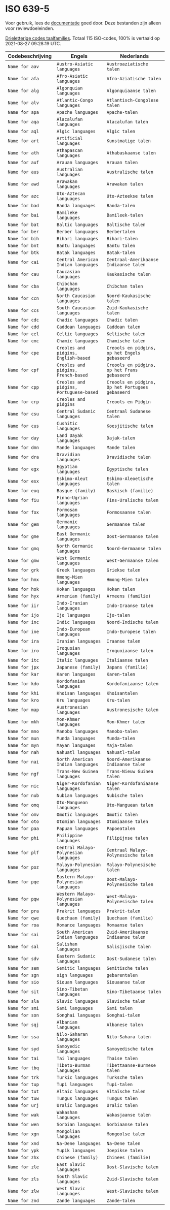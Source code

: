 # ISO 639-5

Voor gebruik, lees de [documentatie](https://github.com/opentaal/opentaal-isocodes) goed door. Deze bestanden zijn alleen voor reviewdoeleinden.

[Drieletterige codes taalfamilies](https://en.wikipedia.org/wiki/ISO_639-5). Totaal 115 ISO-codes, 100% is vertaald op 2021-08-27 09:28:19 UTC.

Codebeschrijving | Engels | Nederlands
---|---|---
`Name for aav` | `Austro-Asiatic languages` | `Austroaziatische talen`
`Name for afa` | `Afro-Asiatic languages` | `Afro-Aziatische talen`
`Name for alg` | `Algonquian languages` | `Algonquiaanse talen`
`Name for alv` | `Atlantic-Congo languages` | `Atlantisch-Congolese talen`
`Name for apa` | `Apache languages` | `Apache-talen`
`Name for aqa` | `Alacalufan languages` | `Alacalufan talen`
`Name for aql` | `Algic languages` | `Algic talen`
`Name for art` | `Artificial languages` | `Kunstmatige talen`
`Name for ath` | `Athapascan languages` | `Athabaskaanse talen`
`Name for auf` | `Arauan languages` | `Arauan talen`
`Name for aus` | `Australian languages` | `Australische talen`
`Name for awd` | `Arawakan languages` | `Arawakan talen`
`Name for azc` | `Uto-Aztecan languages` | `Uto-Azteekse talen`
`Name for bad` | `Banda languages` | `Banda-talen`
`Name for bai` | `Bamileke languages` | `Bamileek-talen`
`Name for bat` | `Baltic languages` | `Baltische talen`
`Name for ber` | `Berber languages` | `Berbertalen`
`Name for bih` | `Bihari languages` | `Bihari-talen`
`Name for bnt` | `Bantu languages` | `Bantu talen`
`Name for btk` | `Batak languages` | `Batak-talen`
`Name for cai` | `Central American Indian languages` | `Centraal-Amerikaanse Indiaanse talen`
`Name for cau` | `Caucasian languages` | `Kaukasische talen`
`Name for cba` | `Chibchan languages` | `Chibchan talen`
`Name for ccn` | `North Caucasian languages` | `Noord-Kaukasische talen`
`Name for ccs` | `South Caucasian languages` | `Zuid-Kaukasische talen`
`Name for cdc` | `Chadic languages` | `Chadic talen`
`Name for cdd` | `Caddoan languages` | `Caddoan talen`
`Name for cel` | `Celtic languages` | `Keltische talen`
`Name for cmc` | `Chamic languages` | `Chamische talen`
`Name for cpe` | `Creoles and pidgins, English‑based` | `Creools en pidgins, op het Engels gebaseerd`
`Name for cpf` | `Creoles and pidgins, French‑based` | `Creools en pidgins, op het Frans gebaseerd`
`Name for cpp` | `Creoles and pidgins, Portuguese-based` | `Creools en pidgins, Op het Portugees gebaseerd`
`Name for crp` | `Creoles and pidgins` | `Creools en Pidgin`
`Name for csu` | `Central Sudanic languages` | `Centraal Sudanese talen`
`Name for cus` | `Cushitic languages` | `Koesjitische talen`
`Name for day` | `Land Dayak languages` | `Dajak-talen`
`Name for dmn` | `Mande languages` | `Mande talen`
`Name for dra` | `Dravidian languages` | `Dravidische talen`
`Name for egx` | `Egyptian languages` | `Egyptische talen`
`Name for esx` | `Eskimo-Aleut languages` | `Eskimo-Aleoetische talen`
`Name for euq` | `Basque (family)` | `Baskisch (familie)`
`Name for fiu` | `Finno-Ugrian languages` | `Fins-Uralische talen`
`Name for fox` | `Formosan languages` | `Formosaanse talen`
`Name for gem` | `Germanic languages` | `Germaanse talen`
`Name for gme` | `East Germanic languages` | `Oost-Germaanse talen`
`Name for gmq` | `North Germanic languages` | `Noord-Germaanse talen`
`Name for gmw` | `West Germanic languages` | `West-Germaanse talen`
`Name for grk` | `Greek languages` | `Griekse talen`
`Name for hmx` | `Hmong-Mien languages` | `Hmong-Mien talen`
`Name for hok` | `Hokan languages` | `Hokan talen`
`Name for hyx` | `Armenian (family)` | `Armeens (familie)`
`Name for iir` | `Indo-Iranian languages` | `Indo-Iraanse talen`
`Name for ijo` | `Ijo languages` | `Ijo-talen`
`Name for inc` | `Indic languages` | `Noord-Indische talen`
`Name for ine` | `Indo-European languages` | `Indo-Europese talen`
`Name for ira` | `Iranian languages` | `Iraanse talen`
`Name for iro` | `Iroquoian languages` | `Iroquoiaanse talen`
`Name for itc` | `Italic languages` | `Italiaanse talen`
`Name for jpx` | `Japanese (family)` | `Japans (familie)`
`Name for kar` | `Karen languages` | `Karen-talen`
`Name for kdo` | `Kordofanian languages` | `Kordofaniaanse talen`
`Name for khi` | `Khoisan languages` | `Khoisantalen`
`Name for kro` | `Kru languages` | `Kru-talen`
`Name for map` | `Austronesian languages` | `Austronesische talen`
`Name for mkh` | `Mon-Khmer languages` | `Mon-Khmer talen`
`Name for mno` | `Manobo languages` | `Manobo-talen`
`Name for mun` | `Munda languages` | `Munda-talen`
`Name for myn` | `Mayan languages` | `Maja-talen`
`Name for nah` | `Nahuatl languages` | `Nahuatl-talen`
`Name for nai` | `North American Indian languages` | `Noord-Amerikaanse Indiaanse talen`
`Name for ngf` | `Trans-New Guinea languages` | `Trans-Nieuw Guinea talen`
`Name for nic` | `Niger-Kordofanian languages` | `Niger-Kordofaniaanse talen`
`Name for nub` | `Nubian languages` | `Nubische talen`
`Name for omq` | `Oto-Manguean languages` | `Oto-Manguean talen`
`Name for omv` | `Omotic languages` | `Omotic talen`
`Name for oto` | `Otomian languages` | `Otomiaanse talen`
`Name for paa` | `Papuan languages` | `Papoeatalen`
`Name for phi` | `Philippine languages` | `Filipijnse talen`
`Name for plf` | `Central Malayo-Polynesian languages` | `Centraal Malayo-Polynesische talen`
`Name for poz` | `Malayo-Polynesian languages` | `Malayo-Polynesische talen`
`Name for pqe` | `Eastern Malayo-Polynesian languages` | `Oost-Malayo-Polynesische talen`
`Name for pqw` | `Western Malayo-Polynesian languages` | `West-Malayo-Polynesische talen`
`Name for pra` | `Prakrit languages` | `Prakrit-talen`
`Name for qwe` | `Quechuan (family)` | `Quechuan (familie)`
`Name for roa` | `Romance languages` | `Romaanse talen`
`Name for sai` | `South American Indian languages` | `Zuid-Amerikaanse Indiaanse talen`
`Name for sal` | `Salishan languages` | `Salisjische talen`
`Name for sdv` | `Eastern Sudanic languages` | `Oost-Sudanese talen`
`Name for sem` | `Semitic languages` | `Semitische talen`
`Name for sgn` | `sign languages` | `gebarentalen`
`Name for sio` | `Siouan languages` | `Siouaanse talen`
`Name for sit` | `Sino-Tibetan languages` | `Sino-Tibetaanse talen`
`Name for sla` | `Slavic languages` | `Slavische talen`
`Name for smi` | `Sami languages` | `Sami talen`
`Name for son` | `Songhai languages` | `Songhai-talen`
`Name for sqj` | `Albanian languages` | `Albanese talen`
`Name for ssa` | `Nilo-Saharan languages` | `Nilo-Sahara talen`
`Name for syd` | `Samoyedic languages` | `Samoyedische talen`
`Name for tai` | `Tai languages` | `Thaise talen`
`Name for tbq` | `Tibeto-Burman languages` | `Tibettaanse-Burmese talen`
`Name for trk` | `Turkic languages` | `Turksche talen`
`Name for tup` | `Tupi languages` | `Tupi-talen`
`Name for tut` | `Altaic languages` | `Altaïsche talen`
`Name for tuw` | `Tungus languages` | `Tungus talen`
`Name for urj` | `Uralic languages` | `Uralic talen`
`Name for wak` | `Wakashan languages` | `Wakasjaanse talen`
`Name for wen` | `Sorbian languages` | `Sorbiaanse talen`
`Name for xgn` | `Mongolian languages` | `Mongoolse talen`
`Name for xnd` | `Na-Dene languages` | `Na-Dene talen`
`Name for ypk` | `Yupik languages` | `Joepikse talen`
`Name for zhx` | `Chinese (family)` | `Chinees (familie)`
`Name for zle` | `East Slavic languages` | `Oost-Slavische talen`
`Name for zls` | `South Slavic languages` | `Zuid-Slavische talen`
`Name for zlw` | `West Slavic languages` | `West-Slavische talen`
`Name for znd` | `Zande languages` | `Zande-talen`
